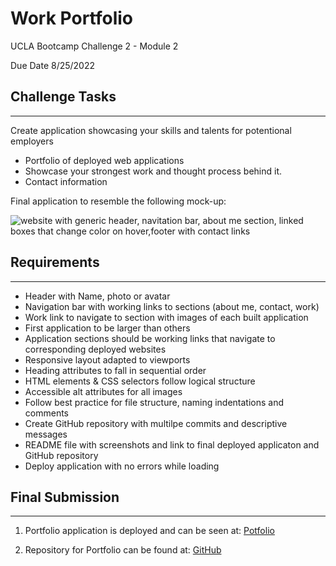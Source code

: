 # Work Portfolio

UCLA Bootcamp Challenge 2 - Module 2

Due Date 8/25/2022

## Challenge Tasks
---

Create application showcasing your skills and talents for potentional employers
- Portfolio of deployed web applications
- Showcase your strongest work and thought process behind it. 
- Contact information

Final application to resemble the following mock-up:

![website with generic header, navitation bar, about me section, linked boxes that change color on hover,footer with contact links](./assets/images/02-advanced-css-homework-demo.gif)

## Requirements
---

- Header with Name, photo or avatar
- Navigation bar with working links to sections (about me, contact, work)
- Work link to navigate to section with images of each built application
- First application to be larger than others
- Application sections should be working links that navigate to corresponding deployed websites
- Responsive layout adapted to viewports
- Heading attributes to fall in sequential order
- HTML elements & CSS selectors follow logical structure
- Accessible alt attributes for all images
- Follow best practice for file structure, naming indentations and comments
- Create GitHub repository with multilpe commits and descriptive messages
- README file with screenshots and link to final deployed applicaton and GitHub repository
- Deploy application with no errors while loading


## Final Submission
---
1. Portfolio application is deployed and can be seen at: [Potfolio](https://me-ross.github.io/)

2. Repository for Portfolio can be found at: [GitHub](https://github.com/Me-ross/)

